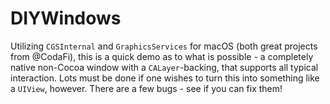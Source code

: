 # DIYWindows
Utilizing `CGSInternal` and `GraphicsServices` for macOS (both great projects from @CodaFi),
this is a quick demo as to what is possible - a completely native non-Cocoa window with
a `CALayer`-backing, that supports all typical interaction. Lots must be done if one wishes to
turn this into something like a `UIView`, however. There are a few bugs - see if you can fix them!
